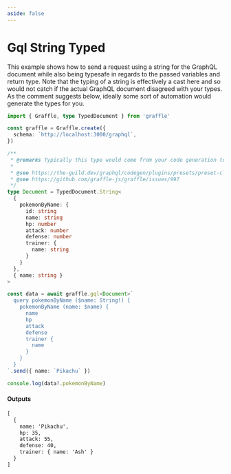 ```yaml
---
aside: false
---
```


# Gql String Typed

This example shows how to send a request using a string for the GraphQL document while also being typesafe in regards to the passed variables and return type.
Note that the typing of a string is effectively a cast here and so would not catch if the actual GraphQL document disagreed with your types. As the comment
suggests below, ideally some sort of automation would generate the types for you.

<!-- dprint-ignore-start -->
```ts twoslash
import { Graffle, type TypedDocument } from 'graffle'

const graffle = Graffle.create({
  schema: `http://localhost:3000/graphql`,
})

/**
 * @remarks Typically this type would come from your code generation tool.
 *
 * @see https://the-guild.dev/graphql/codegen/plugins/presets/preset-client#documentmode
 * @see https://github.com/graffle-js/graffle/issues/997
 */
type Document = TypedDocument.String<
  {
    pokemonByName: {
      id: string
      name: string
      hp: number
      attack: number
      defense: number
      trainer: {
        name: string
      }
    }
  },
  { name: string }
>

const data = await graffle.gql<Document>`
  query pokemonByName ($name: String!) {
    pokemonByName (name: $name) {
      name
      hp
      attack
      defense
      trainer {
        name
      }
    }
  }
`.send({ name: `Pikachu` })

console.log(data?.pokemonByName)
```
<!-- dprint-ignore-end -->

#### Outputs

<!-- dprint-ignore-start -->
```txt
[
  {
    name: 'Pikachu',
    hp: 35,
    attack: 55,
    defense: 40,
    trainer: { name: 'Ash' }
  }
]
```
<!-- dprint-ignore-end -->
